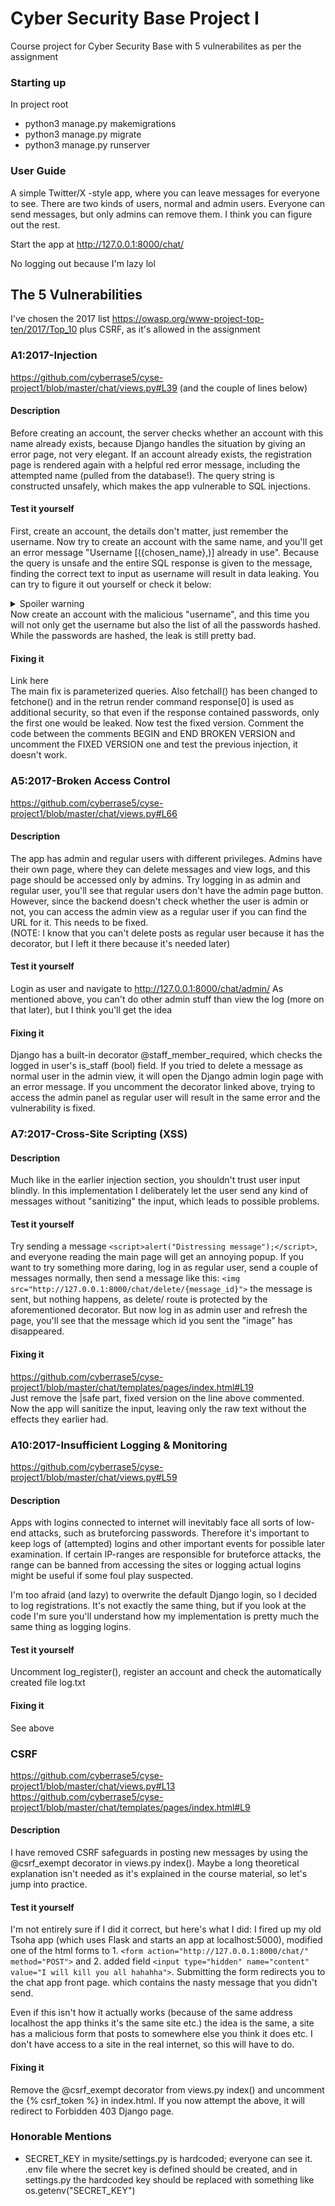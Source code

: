 # Cyber Security Base Project I
Course project for Cyber Security Base with 5 vulnerabilites as per the assignment

### Starting up
In project root
- python3 manage.py makemigrations
- python3 manage.py migrate
- python3 manage.py runserver

### User Guide
A simple Twitter/X -style app, where you can leave messages for everyone to see. There are two kinds of users, normal and admin users. Everyone can send messages, but only admins can remove them. I think you can figure out the rest.

Start the app at http://127.0.0.1:8000/chat/

No logging out because I'm lazy lol

## The 5 Vulnerabilities
I've chosen the 2017 list https://owasp.org/www-project-top-ten/2017/Top_10 plus CSRF, as it's allowed in the assignment

### A1:2017-Injection
https://github.com/cyberrase5/cyse-project1/blob/master/chat/views.py#L39 (and the couple of lines below)

#### Description
Before creating an account, the server checks whether an account with this name already exists, because Django handles the situation by giving an error page, not very elegant. If an account already exists, the registration page is rendered again with a helpful red error message, including the attempted name (pulled from the database!). The query string is constructed unsafely, which makes the app vulnerable to SQL injections.

#### Test it yourself
First, create an account, the details don't matter, just remember the username. Now try to create an account with the same name, and you'll get an error message "Username [({chosen_name},)] already in use". Because the query is unsafe and the entire SQL response is given to the message, finding the correct text to input as username will result in data leaking. You can try to figure it out yourself or check it below:
<details>
  <summary>Spoiler warning</summary>
  
  {chosen_name}' UNION SELECT password FROM auth_user --
  
</details>
Now create an account with the malicious "username", and this time you will not only get the username but also the list of all the passwords hashed. While the passwords are hashed, the leak is still pretty bad. 

#### Fixing it
Link here\
The main fix is parameterized queries. Also fetchall() has been changed to fetchone() and in the retrun render command response[0] is used as additional security, so that even if the response contained passwords, only the first one would be leaked. Now test the fixed version. Comment the code between the comments BEGIN and END BROKEN VERSION and uncomment the FIXED VERSION one and test the previous injection, it doesn't work.

### A5:2017-Broken Access Control
https://github.com/cyberrase5/cyse-project1/blob/master/chat/views.py#L66

#### Description
The app has admin and regular users with different privileges. Admins have their own page, where they can delete messages and view logs, and this page should be accessed only by admins. Try logging in as admin and regular user, you'll see that regular users don't have the admin page button. However, since the backend doesn't check whether the user is admin or not, you can access the admin view as a regular user if you can find the URL for it. This needs to be fixed.\
(NOTE: I know that you can't delete posts as regular user because it has the decorator, but I left it there because it's needed later)

#### Test it yourself
Login as user and navigate to http://127.0.0.1:8000/chat/admin/ As mentioned above, you can't do other admin stuff than view the log (more on that later), but I think you'll get the idea

#### Fixing it
Django has a built-in decorator @staff_member_required, which checks the logged in user's is_staff (bool) field. If you tried to delete a message as normal user in the admin view, it will open the Django admin login page with an error message. If you uncomment the decorator linked above, trying to access the admin panel as regular user will result in the same error and the vulnerability is fixed.

### A7:2017-Cross-Site Scripting (XSS)

#### Description
Much like in the earlier injection section, you shouldn't trust user input blindly. In this implementation I deliberately let the user send any kind of messages without "sanitizing" the input, which leads to possible problems.

#### Test it yourself
Try sending a message ```<script>alert("Distressing message");</script>```, and everyone reading the main page will get an annoying popup. If you want to try something more daring, log in as regular user, send a couple of messages normally, then send a message like this: ```<img src="http://127.0.0.1:8000/chat/delete/{message_id}">``` the message is sent, but nothing happens, as delete/ route is protected by the aforementioned decorator. But now log in as admin user and refresh the page, you'll see that the message which id you sent the "image" has disappeared. 

#### Fixing it
https://github.com/cyberrase5/cyse-project1/blob/master/chat/templates/pages/index.html#L19 \
Just remove the |safe part, fixed version on the line above commented. Now the app will sanitize the input, leaving only the raw text without the effects they earlier had.

### A10:2017-Insufficient Logging & Monitoring
https://github.com/cyberrase5/cyse-project1/blob/master/chat/views.py#L59

#### Description
Apps with logins connected to internet will inevitably face all sorts of low-end attacks, such as bruteforcing passwords. Therefore it's important to keep logs of (attempted) logins and other important events for possible later examination. If certain IP-ranges are responsible for bruteforce attacks, the range can be banned from accessing the sites or logging actual logins might be useful if some foul play suspected.

I'm too afraid (and lazy) to overwrite the default Django login, so I decided to log registrations. It's not exactly the same thing, but if you look at the code I'm sure you'll understand how my implementation is pretty much the same thing as logging logins.

#### Test it yourself
Uncomment log_register(), register an account and check the automatically created file log.txt

#### Fixing it
See above

### CSRF
https://github.com/cyberrase5/cyse-project1/blob/master/chat/views.py#L13 \
https://github.com/cyberrase5/cyse-project1/blob/master/chat/templates/pages/index.html#L9

#### Description
I have removed CSRF safeguards in posting new messages by using the @csrf_exempt decorator in views.py index(). Maybe a long theoretical explanation isn't needed as it's explained in the course material, so let's jump into practice.

#### Test it yourself
I'm not entirely sure if I did it correct, but here's what I did: I fired up my old Tsoha app (which uses Flask and starts an app at localhost:5000), modified one of the html forms to 1. ```<form action="http://127.0.0.1:8000/chat/" method="POST">``` and 2. added field ```<input type="hidden" name="content" value="I will kill you all hahahha">```. Submitting the form redirects you to the chat app front page. which contains the nasty message that you didn't send.

Even if this isn't how it actually works (because of the same address localhost the app thinks it's the same site etc.) the idea is the same, a site has a malicious form that posts to somewhere else you think it does etc. I don't have access to a site in the real internet, so this will have to do.

#### Fixing it
Remove the @csrf_exempt decorator from views.py index() and uncomment the {% csrf_token %} in index.html. If you now attempt the above, it will redirect to Forbidden 403 Django page.

### Honorable Mentions
- SECRET_KEY in mysite/settings.py is hardcoded; everyone can see it. .env file where the secret key is defined should be created, and in settings.py the hardcoded key should be replaced with something like os.getenv("SECRET_KEY")
